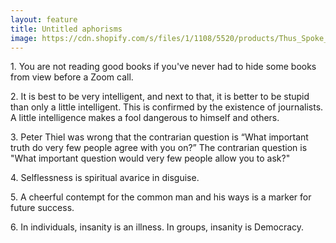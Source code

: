 ```yaml
---
layout: feature
title: Untitled aphorisms
image: https://cdn.shopify.com/s/files/1/1108/5520/products/Thus_Spoke_Zarathustra_by_Friedrich_Nietchze_-_Poster.jpg?v=1470451333
---
```


<p>1. You are not reading good books if you've never had to hide some books from view before a Zoom call.</p>

<p>2. It is best to be very intelligent, and next to that, it is better to be stupid than only a little intelligent. This is confirmed by the existence of journalists. A little intelligence makes a fool dangerous to himself and others.</p>

<p>3. Peter Thiel was wrong that the contrarian question is “What important truth do very few people agree with you on?” The contrarian question is "What important question would very few people allow you to ask?"</p>

<p>4. Selflessness is spiritual avarice in disguise. </p>

<p>5. A cheerful contempt for the common man and his ways is a marker for future success.</p>

<p>6. In individuals, insanity is an illness. In groups, insanity is Democracy. </p>

